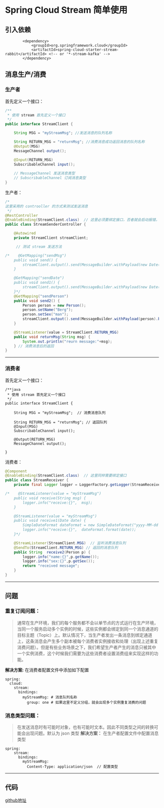 # Spring Cloud Stream 简单使用
## 引入依赖

```
        <dependency>
            <groupId>org.springframework.cloud</groupId>
            <artifactId>spring-cloud-starter-stream-rabbit</artifactId> <!-- or '*-stream-kafka' -->
        </dependency>
```
## 消息生产/消费
### 生产者
首先定义一个接口：
```java
/**
 * 使用 stream 首先定义一个接口
 */
public interface StreamClient {

    String MSG = "myStreamMsg"; //发送消息的队列名称

    String RETURN_MSG = "returnMsg"; //消费消息成功返回消息的队列名称
    @Output(MSG)
    MessageChannel output();

    @Input(RETURN_MSG)
    SubscribableChannel input();
    
    // MessageChannel 发送消息类型
    // SubscribableChannel 订阅消息类型
}
```
生产者：

```java
/*
这里采用的 controoller 的方式来测试发送消息
 */
@RestController
@EnableBinding(StreamClient.class)  // 这里必须要绑定接口，否者就会启动报错，查找不到 streamClient
public class StreamSenderController {

    @Autowired
    private StreamClient streamClient;

     // 测试 stream 发送方法

/*    @GetMapping("sendMsg")
    public void send() {
        streamClient.output().send(MessageBuilder.withPayload(new Date().toString()).build());
    }

    @GetMapping("sendDate")
    public void send1() {
        streamClient.output().send(MessageBuilder.withPayload(new Date()).build());
    }*/
    @GetMapping("sendPerson")
    public void send2() {
        Person person = new Person();
        person.setName("Berg");
        person.setSex("man");
        streamClient.output().send(MessageBuilder.withPayload(person).build()); // 发送消息
    }

    @StreamListener(value = StreamClient.RETURN_MSG)
    public void returnMsg(String msg) {
        System.out.println("reurn message:"+msg);
    } // 消费消息后的返回
}
```

---
### 消费者
首先定义一个接口：
```
/**java
 * 使用 stream 首先定义一个接口
 */
public interface StreamClient {

    String MSG = "myStreamMsg";  // 消费消息队列

    String RETURN_MSG = "returnMsg"; // 返回队列
    @Input(MSG)
    SubscribableChannel input();

    @Output(RETURN_MSG)
    MessageChannel output();

}
```
消费者：

```java
@Component
@EnableBinding(StreamClient.class)  // 这里同样需要绑定接口
public class StreamReceiver {
    private final Logger logger = LoggerFactory.getLogger(StreamReceiver.class);

/*    @StreamListener(value = "myStreamMsg")
    public void receive(String msg) {
        logger.info("receive:{}",  msg);
    }

    @StreamListener(value = "myStreamMsg")
    public void receive1(Date date) {
        SimpleDateFormat dateFormat = new SimpleDateFormat("yyyy-MM-dd'T'HH:mm:ss.SSSXXX");
        logger.info("receive:{}",  dateFormat.format(date));
    }*/

    @StreamListener(StreamClient.MSG)  // 监听消费消息队列
    @SendTo(StreamClient.RETURN_MSG) // 返回的消息队列
    public String  receive2(Person p) {
        logger.info("name:{}",p.getName());
        logger.info("sex:{}",p.getSex());
        return "received message";
    }
}
```

---
## 问题 
### 重复订阅问题：
> 通常在生产环境，我们的每个服务都不会以单节点的方式运行在生产环境，当同一个服务启动多个实例的时候，这些实例都会绑定到同一个消息通道的目标主题（Topic）上。默认情况下，当生产者发出一条消息到绑定通道上，这条消息会产生多个副本被每个消费者实例接收和处理（出现上述重复消费问题）。但是有些业务场景之下，我们希望生产者产生的消息只被其中一个实例消费，这个时候我们需要为这些消费者设置消费组来实现这样的功能。

**解决方案:** 在消费者配置文件中添加如下配置
```
spring:
  cloud:
    stream:
      bindings:
        myStreamMsg: # 消息队列名称
          group: one # 如果这里不定义分组，就会出现多个实例重复消费的问题
```
### 消息类型问题：
> 在发送消息时有可能时对象，也有可能时文本。因此不同类型之间的转换可能会出现问题。默认为 json 类型
**解决方案：** 在生产者配置文件中配置消息类型

```
spring:
    stream:
      bindings:
        myStreamMsg:
          Content-Type: application/json  // 配置类型
```

---

## 代码
[github地址](https://github.com/WengBerg/studyspringcloud/tree/master)






